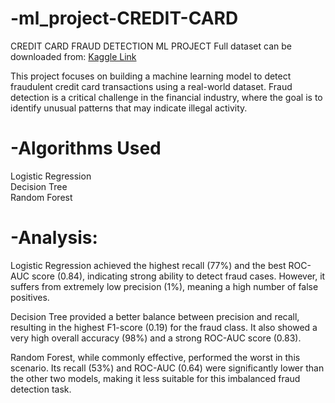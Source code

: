 # -ml_project-CREDIT-CARD
 CREDIT CARD FRAUD  DETECTION ML PROJECT
Full dataset can be downloaded from: [Kaggle Link](https://www.kaggle.com/datasets/kartik2112/fraud-detection)

This project focuses on building a machine learning model to detect fraudulent credit card transactions using a real-world dataset. Fraud detection is a critical challenge in the financial industry, where the goal is to identify unusual patterns that may indicate illegal activity.

# -Algorithms Used
Logistic Regression<br>
Decision Tree<br>
Random Forest

# -Analysis:
Logistic Regression achieved the highest recall (77%) and the best ROC-AUC score (0.84), indicating strong ability to detect fraud cases. However, it suffers from extremely low precision (1%), meaning a high number of false positives.

Decision Tree provided a better balance between precision and recall, resulting in the highest F1-score (0.19) for the fraud class. It also showed a very high overall accuracy (98%) and a strong ROC-AUC score (0.83).

Random Forest, while commonly effective, performed the worst in this scenario. Its recall (53%) and ROC-AUC (0.64) were significantly lower than the other two models, making it less suitable for this imbalanced fraud detection task.
